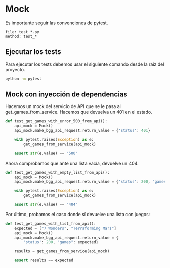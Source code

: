 # Mock

Es importante seguir las convenciones de pytest.

```
file: test_*.py
method: test_*
```

## Ejecutar los tests

Para ejecutar los tests debemos usar el siguiente comando desde la raíz del proyecto.

```bash
python -m pytest
```

## Mock con inyección de dependencias

Hacemos un mock del servicio de API que se le pasa al get_games_from_service. Hacemos que devuelva un 401 en el estado.

```py
def test_get_games_with_error_500_from_api():
    api_mock = Mock()
    api_mock.make_bgg_api_request.return_value = {'status': 401}

    with pytest.raises(Exception) as e:
        get_games_from_service(api_mock)

    assert str(e.value) == "500"
```

Ahora comprobamos que ante una lista vacía, devuelve un 404.

```py
def test_get_games_with_empty_list_from_api():
    api_mock = Mock()
    api_mock.make_bgg_api_request.return_value = {'status': 200, "games": []}

    with pytest.raises(Exception) as e:
        get_games_from_service(api_mock)

    assert str(e.value) == "404"
```

Por último, probamos el caso donde sí devuelve una lista con juegos:

```py
def test_get_games_with_list_from_api():
    expected = ["7 Wonders", "Terraforming Mars"]
    api_mock = Mock()
    api_mock.make_bgg_api_request.return_value = {
        'status': 200, "games": expected}

    results = get_games_from_service(api_mock)

    assert results == expected
```

